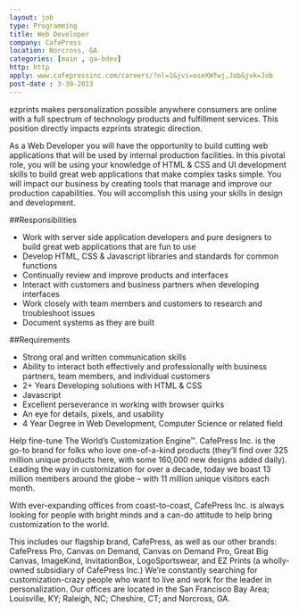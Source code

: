 ```yaml
---
layout: job
type: Programming
title: Web Developer
company: CafePress
location: Norcross, GA
categories: [main , ga-bdev]
http: http
apply: www.cafepressinc.com/careers/?nl=1&jvi=oseXWfwj,Job&jvk=Job
post-date : 3-30-2013
---
```


ezprints makes personalization possible anywhere consumers are online with a full spectrum of technology products and fulfillment services. This position directly impacts ezprints strategic direction.

As a Web Developer you will have the opportunity to build cutting web applications that will be used by internal production facilities. In this pivotal role, you will be using your knowledge of HTML & CSS and UI development skills to build great web applications that make complex tasks simple. You will impact our business by creating tools that manage and improve our production capabilities. You will accomplish this using your skills in design and development.
 
##Responsibilities

* Work with server side application developers and pure designers to build great web applications that are fun to use
* Develop HTML, CSS & Javascript libraries and standards for common functions
* Continually review and improve products and interfaces
* Interact with customers and business partners when developing interfaces
* Work closely with team members and customers to research and troubleshoot issues
* Document systems as they are built

##Requirements

* Strong oral and written communication skills
* Ability to interact both effectively and professionally with business partners, team members, and individual customers
* 2+ Years Developing solutions with HTML & CSS
* Javascript
* Excellent perseverance in working with browser quirks
* An eye for details, pixels, and usability
* 4 Year Degree in Web Development, Computer Science or related field

Help fine-tune The World’s Customization Engine™.
CafePress Inc. is the go-to brand for folks who love one-of-a-kind products (they’ll find over 325 million unique products here, with some 160,000 new designs added daily). Leading the way in customization for over a decade, today we boast 13 million members around the globe – with 11 million unique visitors each month.

With ever-expanding offices from coast-to-coast, CafePress Inc. is always looking for people with bright minds and a can-do attitude to help bring customization to the world.

This includes our flagship brand, CafePress, as well as our other brands: CafePress Pro, Canvas on Demand, Canvas on Demand Pro, Great Big Canvas, ImageKind, InvitationBox, LogoSportswear, and EZ Prints (a wholly-owned subsidiary of CafePress Inc.)
We’re constantly searching for customization-crazy people who want to live and work for the leader in personalization.
Our offices are located in the San Francisco Bay Area; Louisville, KY; Raleigh, NC; Cheshire, CT; and Norcross, GA.